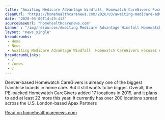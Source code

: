 ```yaml
--- 
title: "Awaiting Medicare Advantage Windfall, Homewatch CareGivers Focuses on Plan Education"
cleanUrl: "https://homehealthcarenews.com/2020/03/awaiting-medicare-advantage-windfall-homewatch-caregivers-focuses-on-plan-education/"
date: "2020-03-09T14:49:41Z"
sourceBaseUrl: "homehealthcarenews.com"
banner : "/img/resources/Awaiting Medicare Advantage Windfall Homewatch CareGivers Focuses on Plan Education.png"
layout: "news_single"
breadcrumbs:
 - Home
 - News
 - Awaiting Medicare Advantage Windfall  Homewatch CareGivers Focuses on Plan Education
breadcrumbLinks:
 - / 
 - /news
 - / 
---
```

Denver-based Homewatch CareGivers is already one of the biggest franchise brands in home care. But it still wants to be bigger. Overall, the PE-backed Homewatch CareGivers added 17 locations in 2019, and it plans to add at least 22 more this year. It currently has over 200 locations spread across the U.S. London-based Apax Partners  
  
[Read on homehealthcarenews.com](https://homehealthcarenews.com/2020/03/awaiting-medicare-advantage-windfall-homewatch-caregivers-focuses-on-plan-education/)
